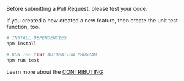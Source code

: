 Before submitting a Pull Request, please test your code. 

If you created a new created a new feature, then create the unit test function, too.

```bash
# INSTALL DEPENDENCIES
npm install

# RUN THE TEST AUTOMATION PROGRAM
npm run test
```

Learn more about the [CONTRIBUTING](CONTRIBUTING.md)